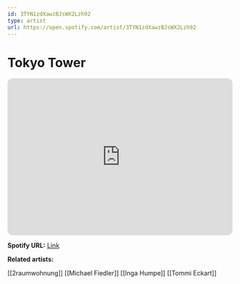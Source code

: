 ```yaml
---
id: 3TYN1zdXawzBJsWX2Lzh92
type: artist
url: https://open.spotify.com/artist/3TYN1zdXawzBJsWX2Lzh92
---
```

# Tokyo Tower

<iframe style="border-radius:12px" src="https://open.spotify.com/embed/artist/3TYN1zdXawzBJsWX2Lzh92" width="100%" height="352" frameBorder="0" allowfullscreen="" allow="autoplay; clipboard-write; encrypted-media; fullscreen; picture-in-picture" loading="lazy"></iframe>

**Spotify URL:** [Link](https://open.spotify.com/artist/3TYN1zdXawzBJsWX2Lzh92)

**Related artists:**

[[2raumwohnung]]
[[Michael Fiedler]]
[[Inga Humpe]]
[[Tommi Eckart]]

